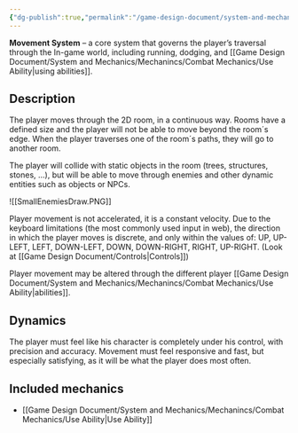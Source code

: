 ```yaml
---
{"dg-publish":true,"permalink":"/game-design-document/system-and-mechanics/systems/movement-system/"}
---
```


**Movement System** – a core system that governs the player’s traversal through the In-game world, including running, dodging, and [[Game Design Document/System and Mechanics/Mechanincs/Combat Mechanics/Use Ability\|using abilities]].

## Description
The player moves through the 2D room, in a continuous way. Rooms have a defined size and the player will not be able to move beyond the room´s edge.
When the player traverses one of the room´s paths, they will go to another room.

The player will collide with static objects in the room (trees, structures, stones, ...), but will be able to move through enemies and other dynamic entities such as objects or NPCs.

![[SmallEnemiesDraw.PNG]]

Player movement is not accelerated, it is a constant velocity. Due to the keyboard limitations (the most commonly used input in web), the direction in which the player moves is discrete, and only within the values of: UP, UP-LEFT, LEFT, DOWN-LEFT, DOWN, DOWN-RIGHT, RIGHT, UP-RIGHT. (Look at [[Game Design Document/Controls\|Controls]])

Player movement may be altered through the different player [[Game Design Document/System and Mechanics/Mechanincs/Combat Mechanics/Use Ability\|abilities]].

## Dynamics 
The player must feel like his character is completely under his control, with precision and accuracy. Movement must feel responsive and fast, but especially satisfying, as it will be what the player does most often.


## Included mechanics
- [[Game Design Document/System and Mechanics/Mechanincs/Combat Mechanics/Use Ability\|Use Ability]]